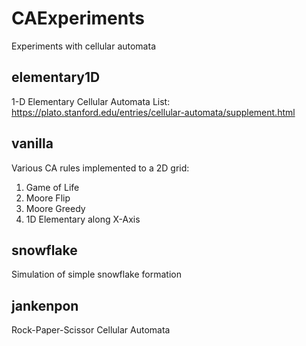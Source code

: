 # CAExperiments
Experiments with cellular automata

## elementary1D

1-D Elementary Cellular Automata
List: https://plato.stanford.edu/entries/cellular-automata/supplement.html

## vanilla

Various CA rules implemented to a 2D grid:
1. Game of Life
2. Moore Flip
3. Moore Greedy
4. 1D Elementary along X-Axis

## snowflake

Simulation of simple snowflake formation

## jankenpon

Rock-Paper-Scissor Cellular Automata


